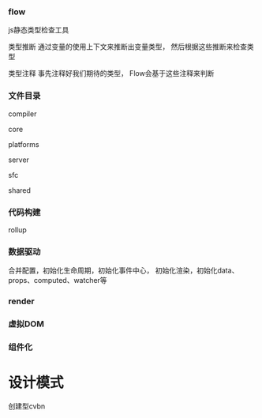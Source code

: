 ### flow
js静态类型检查工具



类型推断
通过变量的使用上下文来推断出变量类型，
然后根据这些推断来检查类型

类型注释
事先注释好我们期待的类型，
Flow会基于这些注释来判断



### 文件目录

compiler

core


platforms

server


sfc

shared


### 代码构建

rollup




### 数据驱动

合并配置，初始化生命周期，初始化事件中心，
初始化渲染，初始化data、props、computed、watcher等



### render



### 虚拟DOM



### 组件化



# 设计模式


创建型cvbn